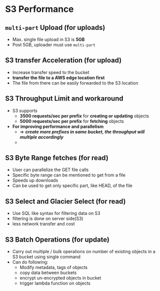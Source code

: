 
# S3 Performance

## `multi-part` Upload (for uploads)

- Max. single file upload in S3 is **5GB**
- Post 5GB, uploader must use `multi-part` 


## S3 transfer Acceleration (for upload)

- Increase transfer speed to the bucket
- **transfer the file to a AWS edge location first**
- The file from there can be easily forwarded to the S3 location

## S3 Throughput Limit and workaround

- S3 supports
	- **3500 requests/sec per prefix** for **creating or updating** objects
	- **5000 requests/sec per prefix** for **fetching** objects
- **For improving performance and parallelism**
	- => ***create more prefixes in same bucket, the throughput will multiple accordingly***
	- 

## S3 Byte Range fetches (for read)

- User can parallelize the GET file calls
- Specific byte range can be mentioned to get from a file
- Speeds up downloads
- Can be used to get only specific part, like HEAD, of the file

## S3 Select and Glacier Select (for read)

- Use SQL like syntax for filtering data on S3
- filtering is done on server side(S3)
- less network transfer and cost


## S3 Batch Operations (for update)

- Carry out multiple / bulk operations on number of existing objects in a S3 bucket using single command
- Can do following:
	- Modify metadata, tags of objects
	- copy data between buckets
	- encrypt un-encrypted objects in bucket
	- trigger lambda function on objects
